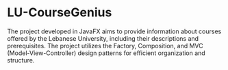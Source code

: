 # LU-CourseGenius
The project developed in JavaFX aims to provide information about courses offered by the Lebanese University, including their descriptions and prerequisites. The project utilizes the Factory, Composition, and MVC (Model-View-Controller) design patterns for efficient organization and structure.
